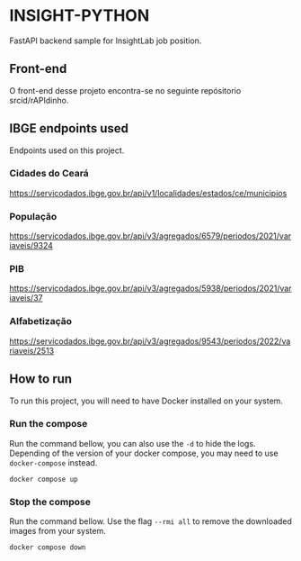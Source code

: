 # INSIGHT-PYTHON

FastAPI backend sample for InsightLab job position.

## Front-end

O front-end desse projeto encontra-se no seguinte repósitorio srcid/rAPIdinho.

## IBGE endpoints used

Endpoints used on this project.

### Cidades do Ceará
https://servicodados.ibge.gov.br/api/v1/localidades/estados/ce/municipios

### População
https://servicodados.ibge.gov.br/api/v3/agregados/6579/periodos/2021/variaveis/9324

### PIB
https://servicodados.ibge.gov.br/api/v3/agregados/5938/periodos/2021/variaveis/37

### Alfabetização
https://servicodados.ibge.gov.br/api/v3/agregados/9543/periodos/2022/variaveis/2513


## How to run

To run this project, you will need to have Docker installed on your system.

### Run the compose

Run the command bellow, you can also use the `-d` to hide the logs. Depending of the 
version of your docker compose, you may need to use `docker-compose` instead.

```shell
docker compose up
```

### Stop the compose

Run the command bellow. Use the flag `--rmi all` to remove the downloaded images from
your system.

```shell
docker compose down
```
